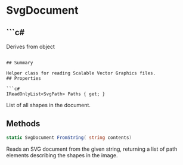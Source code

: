 # SvgDocument

## ```c#
Derives from object
```

## Summary

Helper class for reading Scalable Vector Graphics files.
## Properties

```c#
IReadOnlyList<SvgPath> Paths { get; } 
```
List of all shapes in the document.
## Methods

```c#
static SvgDocument FromString( string contents) 
```
Reads an SVG document from the given string, returning a list of path elements
describing the shapes in the image.
